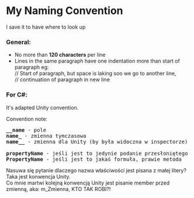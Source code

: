 # My Naming Convention
I save it to have where to look up

### General:
- No more than **120 characters** per line  
- Lines in the same paragraph have one indentation more than start of paragraph eg:  
// Start of paragraph, but space is laking soo we go to another line,  
//  continuation of paragraph in new line  

### For C#:
  It's adapted Unity convention.
  
 Convention note:  
 <pre>
<b>__name</b> - pole  
<b>name_</b> - zmienna tymczasowa  
<b>name__</b> - zmienna dla Unity (by była widoczna w inspectorze)  
  
<b>propertyName</b> - jeśli jest to jedynie podanie przesłoniętego pola  
<b>PropertyName</b> - jeśli jest to jakaś formuła, prawie metoda  
</pre>
Nasuwa się pytanie dlaczego nazwa właściwości jest pisana z małej litery? Taka jest konwencja Unity.  
Co mnie martwi kolejną konwencją Unity jest pisanie member przed zmienną, aka: m_Zmienna, KTO TAK ROBI?!
